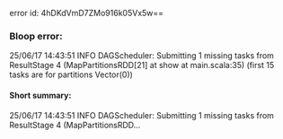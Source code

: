 error id: 4hDKdVmD7ZMo916k05Vx5w==
### Bloop error:

25/06/17 14:43:51 INFO DAGScheduler: Submitting 1 missing tasks from ResultStage 4 (MapPartitionsRDD[21] at show at main.scala:35) (first 15 tasks are for partitions Vector(0))
#### Short summary: 

25/06/17 14:43:51 INFO DAGScheduler: Submitting 1 missing tasks from ResultStage 4 (MapPartitionsRDD...